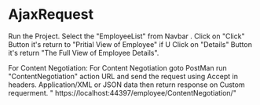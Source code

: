 # AjaxRequest 

Run the Project. Select the "EmployeeList" from Navbar . Click on "Click" Button it's return to "Pritial View of Employee" if U Click on "Details" Button it's return "The Full View of Employee Details".

For Content Negotiation: For Content Negotiation goto PostMan run "ContentNegotiation"  action URL and send the request using Accept in headers. Application/XML or JSON data then return response on Custom requerment.  " https://localhost:44397/employee/ContentNegotiation/" 
